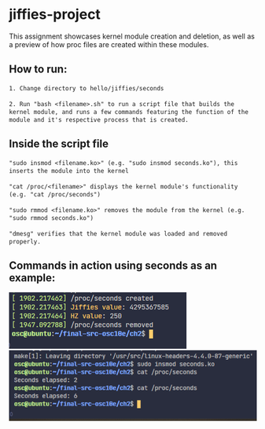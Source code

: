 # jiffies-project
This assignment showcases kernel module creation and deletion, as well as a preview of how proc files are created within these modules. <br />

## How to run:
    1. Change directory to hello/jiffies/seconds

    2. Run "bash <filename>.sh" to run a script file that builds the kernel module, and runs a few commands featuring the function of the module and it's respective process that is created.
## Inside the script file
    "sudo insmod <filename.ko>" (e.g. "sudo insmod seconds.ko"), this inserts the module into the kernel

    "cat /proc/<filename>" displays the kernel module's functionality (e.g. "cat /proc/seconds")

    "sudo rmmod <filename.ko>" removes the module from the kernel (e.g. "sudo rmmod seconds.ko")

    "dmesg" verifies that the kernel module was loaded and removed properly.

## Commands in action using seconds as an example:

![Seconds-Process-Creation-And-Deletion](images/seconds-proc-created&removed.png)<br />
![Seconds-Process-Output](images/seconds-proc-output.png)<br />

